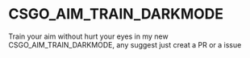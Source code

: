 # CSGO_AIM_TRAIN_DARKMODE
Train your aim without hurt your eyes in my new CSGO_AIM_TRAIN_DARKMODE, any suggest just creat a PR or a issue
